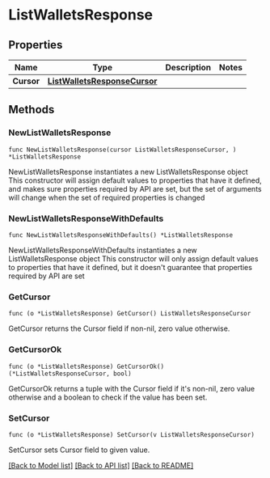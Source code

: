 # ListWalletsResponse

## Properties

Name | Type | Description | Notes
------------ | ------------- | ------------- | -------------
**Cursor** | [**ListWalletsResponseCursor**](ListWalletsResponseCursor.md) |  | 

## Methods

### NewListWalletsResponse

`func NewListWalletsResponse(cursor ListWalletsResponseCursor, ) *ListWalletsResponse`

NewListWalletsResponse instantiates a new ListWalletsResponse object
This constructor will assign default values to properties that have it defined,
and makes sure properties required by API are set, but the set of arguments
will change when the set of required properties is changed

### NewListWalletsResponseWithDefaults

`func NewListWalletsResponseWithDefaults() *ListWalletsResponse`

NewListWalletsResponseWithDefaults instantiates a new ListWalletsResponse object
This constructor will only assign default values to properties that have it defined,
but it doesn't guarantee that properties required by API are set

### GetCursor

`func (o *ListWalletsResponse) GetCursor() ListWalletsResponseCursor`

GetCursor returns the Cursor field if non-nil, zero value otherwise.

### GetCursorOk

`func (o *ListWalletsResponse) GetCursorOk() (*ListWalletsResponseCursor, bool)`

GetCursorOk returns a tuple with the Cursor field if it's non-nil, zero value otherwise
and a boolean to check if the value has been set.

### SetCursor

`func (o *ListWalletsResponse) SetCursor(v ListWalletsResponseCursor)`

SetCursor sets Cursor field to given value.



[[Back to Model list]](../README.md#documentation-for-models) [[Back to API list]](../README.md#documentation-for-api-endpoints) [[Back to README]](../README.md)


